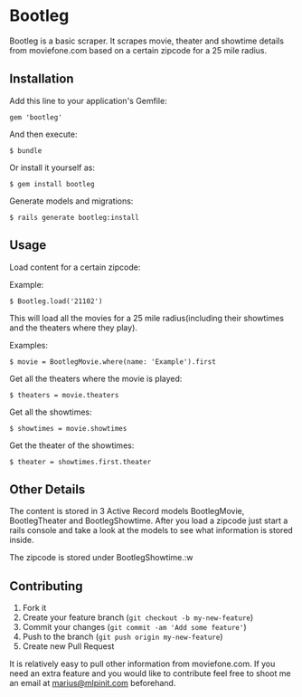 # Bootleg

Bootleg is a basic scraper. It scrapes movie, theater and showtime
details from moviefone.com based on a certain zipcode for a 25 mile
radius.

## Installation

Add this line to your application's Gemfile:

    gem 'bootleg'

And then execute:

    $ bundle

Or install it yourself as:

    $ gem install bootleg

Generate models and migrations:

    $ rails generate bootleg:install

## Usage

Load content for a certain zipcode:

Example:

    $ Bootleg.load('21102')

This will load all the movies for a 25 mile radius(including their showtimes
and the theaters where they play).

Examples:

    $ movie = BootlegMovie.where(name: 'Example').first

Get all the theaters where the movie is played:

    $ theaters = movie.theaters

Get all the showtimes:

    $ showtimes = movie.showtimes

Get the theater of the showtimes:

    $ theater = showtimes.first.theater

## Other Details

The content is stored in 3 Active Record models BootlegMovie,
BootlegTheater and BootlegShowtime. After you load a zipcode just start
a rails console and take a look at the models to see what information is
stored inside.

The zipcode is stored under BootlegShowtime.:w

## Contributing

1. Fork it
2. Create your feature branch (`git checkout -b my-new-feature`)
3. Commit your changes (`git commit -am 'Add some feature'`)
4. Push to the branch (`git push origin my-new-feature`)
5. Create new Pull Request

It is relatively easy to pull other information from moviefone.com. If you 
need an extra feature and you would like to contribute feel free to shoot
me an email at marius@mlpinit.com beforehand.

